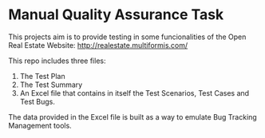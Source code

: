 # Manual Quality Assurance Task
This projects aim is to provide testing in some funcionalities of the Open Real Estate Website: http://realestate.multiformis.com/

This repo includes three files: 

1. The Test Plan
2. The Test Summary
3. An Excel file that contains in itself the Test Scenarios, Test Cases and Test Bugs.

The data provided in the Excel file is built as a way to emulate Bug Tracking Management tools.
